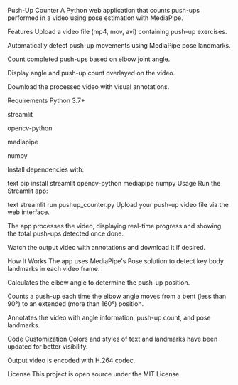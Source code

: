 Push-Up Counter 
A Python web application that counts push-ups performed in a video using pose estimation with MediaPipe.

Features
Upload a video file (mp4, mov, avi) containing push-up exercises.

Automatically detect push-up movements using MediaPipe pose landmarks.

Count completed push-ups based on elbow joint angle.

Display angle and push-up count overlayed on the video.

Download the processed video with visual annotations.

Requirements
Python 3.7+

streamlit

opencv-python

mediapipe

numpy

Install dependencies with:

text
pip install streamlit opencv-python mediapipe numpy
Usage
Run the Streamlit app:

text
streamlit run pushup_counter.py
Upload your push-up video file via the web interface.

The app processes the video, displaying real-time progress and showing the total push-ups detected once done.

Watch the output video with annotations and download it if desired.

How It Works
The app uses MediaPipe's Pose solution to detect key body landmarks in each video frame.

Calculates the elbow angle to determine the push-up position.

Counts a push-up each time the elbow angle moves from a bent (less than 90°) to an extended (more than 160°) position.

Annotates the video with angle information, push-up count, and pose landmarks.

Code Customization
Colors and styles of text and landmarks have been updated for better visibility.

Output video is encoded with H.264 codec.

License
This project is open source under the MIT License.

